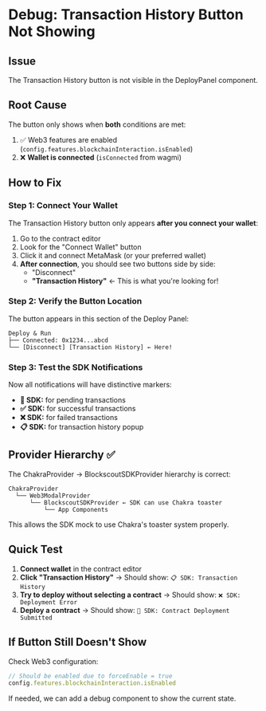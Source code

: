 # Debug: Transaction History Button Not Showing

## Issue
The Transaction History button is not visible in the DeployPanel component.

## Root Cause
The button only shows when **both** conditions are met:
1. ✅ Web3 features are enabled (`config.features.blockchainInteraction.isEnabled`)
2. ❌ **Wallet is connected** (`isConnected` from wagmi)

## How to Fix

### Step 1: Connect Your Wallet
The Transaction History button only appears **after you connect your wallet**:

1. Go to the contract editor 
2. Look for the "Connect Wallet" button
3. Click it and connect MetaMask (or your preferred wallet)
4. **After connection**, you should see two buttons side by side:
   - "Disconnect" 
   - **"Transaction History"** ← This is what you're looking for!

### Step 2: Verify the Button Location
The button appears in this section of the Deploy Panel:

```
Deploy & Run
├── Connected: 0x1234...abcd
└── [Disconnect] [Transaction History] ← Here!
```

### Step 3: Test the SDK Notifications
Now all notifications will have distinctive markers:

- **🔗 SDK:** for pending transactions
- **✅ SDK:** for successful transactions  
- **❌ SDK:** for failed transactions
- **📋 SDK:** for transaction history popup

## Provider Hierarchy ✅

The ChakraProvider → BlockscoutSDKProvider hierarchy is correct:

```
ChakraProvider
  └── Web3ModalProvider
      └── BlockscoutSDKProvider ← SDK can use Chakra toaster
          └── App Components
```

This allows the SDK mock to use Chakra's toaster system properly.

## Quick Test

1. **Connect wallet** in the contract editor
2. **Click "Transaction History"** → Should show: `📋 SDK: Transaction History`
3. **Try to deploy without selecting a contract** → Should show: `❌ SDK: Deployment Error`
4. **Deploy a contract** → Should show: `🔗 SDK: Contract Deployment Submitted`

## If Button Still Doesn't Show

Check Web3 configuration:
```typescript
// Should be enabled due to forceEnable = true
config.features.blockchainInteraction.isEnabled
```

If needed, we can add a debug component to show the current state.